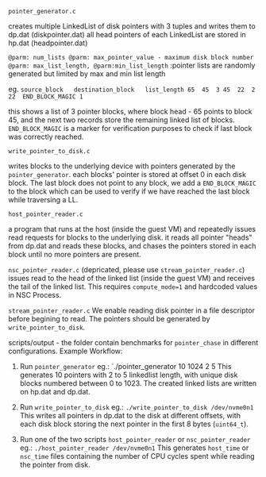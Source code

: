 `pointer_generator.c`

creates multiple LinkedList of disk pointers with 3 tuples and writes them to dp.dat 
(diskpointer.dat)
all head pointers of each LinkedList are stored in hp.dat
(headpointer.dat)

`@parm: num_lists
@parm: max_pointer_value - maximum disk block number
@parm: max_list_length, @parm:min_list_length`
:pointer lists are randomly generated but limited by max and min list length

eg.
`source_block	destination_block	list_length
65	45	3
45	22	2
22	END_BLOCK_MAGIC	1`

this shows a list of 3 pointer blocks, where block head - 65 points to block 45, and the 
next two records store the remaining linked list of blocks. `END_BLOCK_MAGIC` is a marker
for verification purposes to check if last block was correctly reached.

`write_pointer_to_disk.c`

writes blocks to the underlying device with pointers generated by the `pointer_generator`.
each blocks' pointer is stored at offset 0 in each disk block. The last block does not point
to any block, we add a `END_BLOCK_MAGIC` to the block which can be used to verify if we have
reached the last block while traversing a LL.

`host_pointer_reader.c`

a program that runs at the host (inside the guest VM) and repeatedly issues read requests
for blocks to the underlying disk. it reads all pointer "heads" from dp.dat and
reads these blocks, and chases the pointers stored in each block until no more pointers are
present.

`nsc_pointer_reader.c` (depricated, please use `stream_pointer_reader.c`)
issues read to the head of the linked list (inside the guest VM) and receives the tail of
the linked list. This requires `compute_mode=1` and hardcoded values in NSC Process.

`stream_pointer_reader.c`
We enable reading disk pointer in a file descriptor before begining to read. The pointers should
be generated by `write_pointer_to_disk`.

scripts/output - the folder contain benchmarks for `pointer_chase` in different configurations.
Example Workflow:

1. Run `pointer_generator` eg.:
	`./pointer_generator 10 1024 2 5
	This generates 10 pointers with 2 to 5 linkedlist length, with unique disk blocks numbered
	between 0 to 1023. The created linked lists are written on hp.dat and dp.dat.

2. Run `write_pointer_to_disk` eg.:
	`./write_pointer_to_disk /dev/nvme0n1`
	This writes all pointers in dp.dat to the disk at different offsets, with each disk block
	storing the next pointer in the first 8 bytes (`uint64_t`).

3. Run one of the two scripts `host_pointer_reader` or `nsc_pointer_reader` eg.:
	`./host_pointer_reader /dev/nvme0n1`
	This generates `host_time` or `nsc_time` files containing the number of CPU cycles spent
	while reading the pointer from disk.
